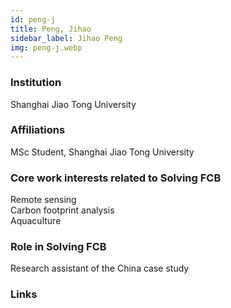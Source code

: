 ```yaml
---
id: peng-j
title: Peng, Jihao
sidebar_label: Jihao Peng
img: peng-j.webp
---
```


### Institution

Shanghai Jiao Tong University

### Affiliations

MSc Student, Shanghai Jiao Tong University

### Core work interests related to Solving FCB

Remote sensing  
Carbon footprint analysis  
Aquaculture

### Role in Solving FCB

Research assistant of the China case study

### Links
